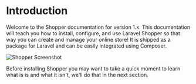 # Introduction

Welcome to the Shopper documentation for version 1.x. This documentation will teach you how to install, configure, and use Laravel Shopper so that way you can create and manage your online store! It is shipped as a package for Laravel and can be easily integrated using Composer.

![Shopper Screenshot](https://i.ibb.co/SxWLWn5/shopper-cover.png)

Before installing Shopper you may want to take a quick moment to learn what is is and what it isn't, we'll do that in the next section.

